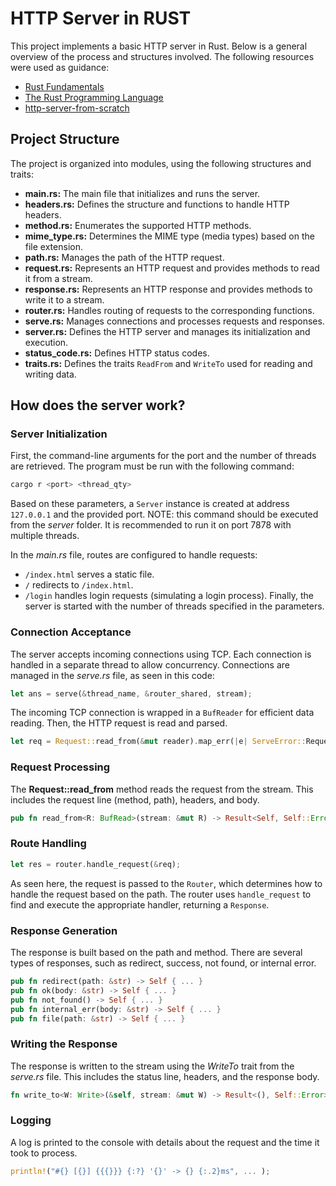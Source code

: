 # HTTP Server in RUST

This project implements a basic HTTP server in Rust. Below is a general overview of the process and structures involved. The following resources were used as guidance:
- [Rust Fundamentals](https://www.udemy.com/course/rust-fundamentals/)
- [The Rust Programming Language](https://doc.rust-lang.org/beta/book/ch20-02-multithreaded.html)
- [http-server-from-scratch](https://github.com/giuliano-macedo/http-server-from-scratch-rs/tree/master)

## Project Structure
The project is organized into modules, using the following structures and traits:
- **main.rs:** The main file that initializes and runs the server.
- **headers.rs:** Defines the structure and functions to handle HTTP headers.
- **method.rs:** Enumerates the supported HTTP methods.
- **mime_type.rs:** Determines the MIME type (media types) based on the file extension.
- **path.rs:** Manages the path of the HTTP request.
- **request.rs:** Represents an HTTP request and provides methods to read it from a stream.
- **response.rs:** Represents an HTTP response and provides methods to write it to a stream.
- **router.rs:** Handles routing of requests to the corresponding functions.
- **serve.rs:** Manages connections and processes requests and responses.
- **server.rs:** Defines the HTTP server and manages its initialization and execution.
- **status_code.rs:** Defines HTTP status codes.
- **traits.rs:** Defines the traits `ReadFrom` and `WriteTo` used for reading and writing data.

## How does the server work?

### Server Initialization
First, the command-line arguments for the port and the number of threads are retrieved. The program must be run with the following command:
```bash
cargo r <port> <thread_qty>
```
Based on these parameters, a `Server` instance is created at address `127.0.0.1` and the provided port. NOTE: this command should be executed from the *server* folder. It is recommended to run it on port 7878 with multiple threads.

In the *main.rs* file, routes are configured to handle requests:
- `/index.html` serves a static file.
- `/` redirects to `/index.html`.
- `/login` handles login requests (simulating a login process).
Finally, the server is started with the number of threads specified in the parameters.

### Connection Acceptance
The server accepts incoming connections using TCP. Each connection is handled in a separate thread to allow concurrency. Connections are managed in the *serve.rs* file, as seen in this code:
```rust
let ans = serve(&thread_name, &router_shared, stream);
```
The incoming TCP connection is wrapped in a `BufReader` for efficient data reading. Then, the HTTP request is read and parsed.
```rust
let req = Request::read_from(&mut reader).map_err(|e| ServeError::RequestRead(client_ip, e))?;
```

### Request Processing
The **Request::read_from** method reads the request from the stream. This includes the request line (method, path), headers, and body.
```rust
pub fn read_from<R: BufRead>(stream: &mut R) -> Result<Self, Self::Error> { ... }
```

### Route Handling
```rust
let res = router.handle_request(&req);
```
As seen here, the request is passed to the `Router`, which determines how to handle the request based on the path. The router uses `handle_request` to find and execute the appropriate handler, returning a `Response`.

### Response Generation
The response is built based on the path and method. There are several types of responses, such as redirect, success, not found, or internal error.
```rust
pub fn redirect(path: &str) -> Self { ... }
pub fn ok(body: &str) -> Self { ... }
pub fn not_found() -> Self { ... }
pub fn internal_err(body: &str) -> Self { ... }
pub fn file(path: &str) -> Self { ... }
```

### Writing the Response
The response is written to the stream using the *WriteTo* trait from the *serve.rs* file. This includes the status line, headers, and the response body.
```rust
fn write_to<W: Write>(&self, stream: &mut W) -> Result<(), Self::Error> { ... }
```

### Logging
A log is printed to the console with details about the request and the time it took to process.
```rust
println!("#{} [{}] {{{}}} {:?} '{}' -> {} {:.2}ms", ... );
```